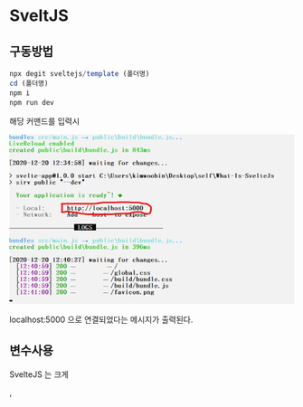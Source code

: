 # SveltJS

## 구동방법

```javascript
npx degit sveltejs/template (폴더명)
cd (폴더명)
npm i
npm run dev
```

해당 커맨드를 입력시

<img src="./gitImages/Install.png"/>

localhost:5000 으로 연결되었다는 메시지가 출력된다.

## 변수사용

SvelteJS 는 크게 <main> , <script> , <style> 로 나뉘는데

<img src="./gitImages/Variable.png">

변수를 해당 부분처럼 사용할 수 있다.
